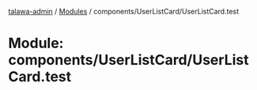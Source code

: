 [talawa-admin](../README.md) / [Modules](../modules.md) / components/UserListCard/UserListCard.test

# Module: components/UserListCard/UserListCard.test
